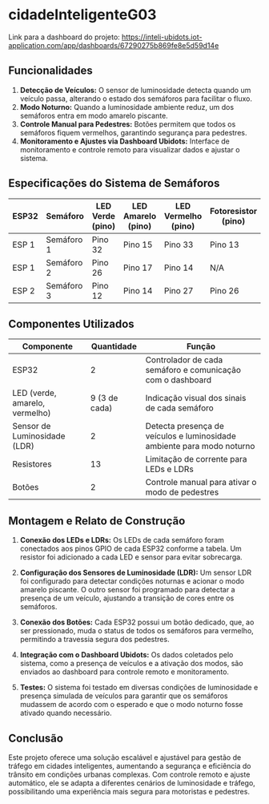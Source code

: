 # cidadeInteligenteG03

Link para a dashboard do projeto: https://inteli-ubidots.iot-application.com/app/dashboards/67290275b869fe8e5d59d14e

## Funcionalidades

1. **Detecção de Veículos:** O sensor de luminosidade detecta quando um veículo passa, alterando o estado dos semáforos para facilitar o fluxo.  
2. **Modo Noturno:** Quando a luminosidade ambiente reduz, um dos semáforos entra em modo amarelo piscante.  
3. **Controle Manual para Pedestres:** Botões permitem que todos os semáforos fiquem vermelhos, garantindo segurança para pedestres.  
4. **Monitoramento e Ajustes via Dashboard Ubidots:** Interface de monitoramento e controle remoto para visualizar dados e ajustar o sistema.

## Especificações do Sistema de Semáforos

| ESP32 | Semáforo | LED Verde (pino) | LED Amarelo (pino) | LED Vermelho (pino) | Fotoresistor (pino) | Botão (pino) |  
|-------|----------|------------------|---------------------|----------------------|----------------------|--------------|  
| ESP 1 | Semáforo 1 | Pino 32         | Pino 15            | Pino 33             | Pino 13             | N/A          |  
| ESP 1 | Semáforo 2 | Pino 26         | Pino 17            | Pino 14             | N/A                 | N/A          |  
| ESP 2 | Semáforo 3 | Pino 12         | Pino 14            | Pino 27             | Pino 26             | Pino 32      |

## Componentes Utilizados

| Componente         | Quantidade | Função                                                                 |  
|--------------------|------------|------------------------------------------------------------------------|  
| ESP32              | 2          | Controlador de cada semáforo e comunicação com o dashboard             |  
| LED (verde, amarelo, vermelho) | 9 (3 de cada) | Indicação visual dos sinais de cada semáforo                           |  
| Sensor de Luminosidade (LDR)   | 2          | Detecta presença de veículos e luminosidade ambiente para modo noturno |  
| Resistores         | 13         | Limitação de corrente para LEDs e LDRs                                  |  
| Botões             | 2          | Controle manual para ativar o modo de pedestres                        |

## Montagem e Relato de Construção

1. **Conexão dos LEDs e LDRs:** Os LEDs de cada semáforo foram conectados aos pinos GPIO de cada ESP32 conforme a tabela. Um resistor foi adicionado a cada LED e sensor para evitar sobrecarga.

2. **Configuração dos Sensores de Luminosidade (LDR):** Um sensor LDR foi configurado para detectar condições noturnas e acionar o modo amarelo piscante. O outro sensor foi programado para detectar a presença de um veículo, ajustando a transição de cores entre os semáforos.

3. **Conexão dos Botões:** Cada ESP32 possui um botão dedicado, que, ao ser pressionado, muda o status de todos os semáforos para vermelho, permitindo a travessia segura dos pedestres.

4. **Integração com o Dashboard Ubidots:** Os dados coletados pelo sistema, como a presença de veículos e a ativação dos modos, são enviados ao dashboard para controle remoto e monitoramento.

5. **Testes:** O sistema foi testado em diversas condições de luminosidade e presença simulada de veículos para garantir que os semáforos mudassem de acordo com o esperado e que o modo noturno fosse ativado quando necessário.

## Conclusão

Este projeto oferece uma solução escalável e ajustável para gestão de tráfego em cidades inteligentes, aumentando a segurança e eficiência do trânsito em condições urbanas complexas. Com controle remoto e ajuste automático, ele se adapta a diferentes cenários de luminosidade e tráfego, possibilitando uma experiência mais segura para motoristas e pedestres.

